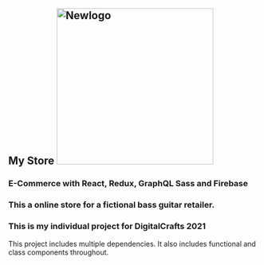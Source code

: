 ## My Store                                                                                                                             <img width="314" alt="Newlogo" src="https://user-images.githubusercontent.com/81328683/125130377-7cfc7b80-e0c6-11eb-9920-afe2d215760c.png">

### E-Commerce with React, Redux, GraphQL Sass and Firebase
### This a online store for a fictional bass guitar retailer.
### This is my individual project for DigitalCrafts 2021

<p>This project includes multiple dependencies. It also includes functional and class components throughout. 


